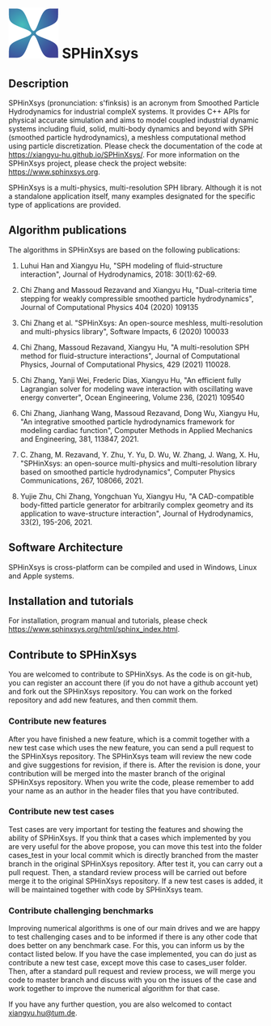 # ![](SPHINXsys/logo.png) SPHinXsys

## Description

SPHinXsys (pronunciation: s'finksis) is an acronym from Smoothed Particle Hydrodynamics for industrial compleX systems. 
It provides C++ APIs for physical accurate simulation and aims to model coupled industrial dynamic systems including fluid, solid, multi-body dynamics 
and beyond with SPH (smoothed particle hydrodynamics), a meshless computational method using particle discretization. 
Please check the documentation of the code at https://xiangyu-hu.github.io/SPHinXsys/.
For more information on the SPHinXsys project, please check the project website: https://www.sphinxsys.org.

SPHinXsys is a multi-physics, multi-resolution SPH library. 
Although it is not a standalone application itself, 
many examples designated for the specific type of applications are provided.

## Algorithm publications

The algorithms in SPHinXsys are based on the following publications:

1. Luhui Han and Xiangyu Hu, 
"SPH modeling of fluid-structure interaction", 
Journal of Hydrodynamics, 2018: 30(1):62-69.

2. Chi Zhang and Massoud Rezavand and Xiangyu Hu, 
"Dual-criteria time stepping for weakly compressible smoothed particle hydrodynamics", 
Journal of Computational Physics 404 (2020) 109135

3. Chi Zhang et al. 
"SPHinXsys: An open-source meshless, multi-resolution and multi-physics library",
Software Impacts, 6 (2020) 100033

4. Chi Zhang, Massoud Rezavand, Xiangyu Hu,
"A multi-resolution SPH method for fluid-structure interactions",
Journal of Computational Physics,  Journal of Computational Physics, 429 (2021) 110028.

5. Chi Zhang, Yanji Wei, Frederic Dias, Xiangyu Hu,
"An efficient fully Lagrangian solver for modeling wave interaction with oscillating wave energy converter",
Ocean Engineering, 
Volume 236, (2021) 109540

6. Chi Zhang, Jianhang Wang, Massoud Rezavand, Dong Wu, Xiangyu Hu,
"An integrative smoothed particle hydrodynamics framework for modeling cardiac function",
 Computer Methods in Applied Mechanics and Engineering, 381, 113847, 2021.

 7. C. Zhang, M. Rezavand, Y. Zhu, Y. Yu, D. Wu, W. Zhang, J. Wang, X. Hu, "SPHinXsys: an open-source multi-physics and multi-resolution library based on smoothed particle hydrodynamics", Computer Physics Communications, 267, 108066, 2021.

 8. Yujie Zhu, Chi Zhang, Yongchuan Yu, Xiangyu Hu, "A CAD-compatible body-fitted particle generator for arbitrarily complex geometry and its application to wave-structure interaction", Journal of Hydrodynamics, 33(2), 195-206, 2021.

## Software Architecture

SPHinXsys is cross-platform can be compiled and used in Windows, Linux and Apple systems.

## Installation and tutorials

For installation, program manual and tutorials, please check https://www.sphinxsys.org/html/sphinx_index.html. 

## Contribute to SPHinXsys

You are welcomed to contribute to SPHinXsys. 
As the code is on git-hub, you can register an account there (if you do not have a github account yet) 
and fork out the SPHinXsys repository.
You can work on the forked repository and add new features, and then commit them. 

### Contribute new features

After you have finished a new feature, 
which is a commit together with a new test case which uses the new feature,
you can send a pull request to the SPHinXsys repository. 
The SPHinXsys team will review the new code and give suggestions for revision, if there is.
After the revision is done, your contribution will be merged into the master branch of the original SPHinXsys repository.
When you write the code, please remember to add your name as an author in the header files that you have contributed.

### Contribute new test cases

Test cases are very important for testing the features and showing the ability of SPHinXsys.
If you think that a cases which implemented by you are very useful for the above propose,
you can move this test into the folder cases_test in your local commit 
which is directly branched from the master branch in the original SPHinXsys repository.
After test it, you can carry out a pull request.
Then, a standard review process will be carried out before merge it to the original SPHinXsys repository.
If a new test cases is added, it will be maintained together with code by SPHinXsys team. 

### Contribute challenging benchmarks

Improving numerical algorithms is one of our main drives 
and we are happy to test challenging cases and to be informed 
if there is any other code that does better on any benchmark case.
For this, you can inform us by the contact listed below. 
If you have the case implemented, you can do just as contribute a new test case, 
except move this case to cases_user folder. 
Then, after a standard pull request and review process, 
we will merge you code to master branch and discuss with you on the issues of the case 
and work together to improve the numerical algorithm for that case. 

If you have any further question, you are also welcomed to contact xiangyu.hu@tum.de.